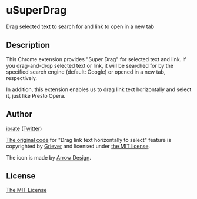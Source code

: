 # uSuperDrag
Drag selected text to search for and link to open in a new tab

## Description
This Chrome extension provides "Super Drag" for selected text and link. If you drag-and-drop selected text or link, it will be searched for by the specified search engine (default: Google) or opened in a new tab, respectively.

In addition, this extension enables us to drag link text horizontally and select it, just like Presto Opera.

## Author
[iorate](https://github.com/iorate) ([Twitter](https://twitter.com/iorate))

[The original code](https://gist.github.com/Griever/5005165) for "Drag link text horizontally to select" feature is copyrighted by [Griever](https://github.com/Griever) and licensed under [the MIT license](https://opensource.org/licenses/mit-license.php).

The icon is made by [Arrow Design](http://yajidesign.net/).

## License
[The MIT License](LICENSE.txt)
